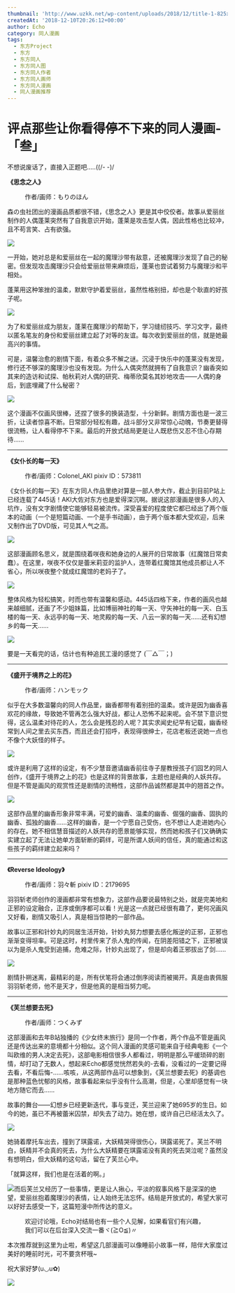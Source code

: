 ```yaml
---
thumbnail: 'http://www.uzkk.net/wp-content/uploads/2018/12/title-1-825x510.png'
createdAt: '2018-12-10T20:26:12+00:00'
author: Echo
category: 同人漫画
tags:
  - 东方Project
  - 东方
  - 东方同人
  - 东方同人图
  - 东方同人作者
  - 东方同人画师
  - 东方同人漫画
  - 同人漫画推荐
---
```


# 评点那些让你看得停不下来的同人漫画-「叁」

不想说废话了，直接入正题吧…..((/- -)/

**《思念之人》**

<figure>
  <img src="http://www.uzkk.net/wp-content/uploads/2018/12/4ad6b08fa0ec08fae5efbfe75fee3d6d57fbdadd-719x1024.jpg" alt=""/>
  <figcaption>作者/画师：もりのほん</figcaption>
</figure>

森の虫社团出的漫画品质都很不错，《思念之人》更是其中佼佼者。故事从爱丽丝制作的人偶蓬莱突然有了自我意识开始，蓬莱是攻击型人偶，因此性格也比较冲，且不苟言笑、占有欲强。

![](http://www.uzkk.net/wp-content/uploads/2018/12/40ca6034970a304e1ced0fbad7c8a786cb175cfc-714x1024.jpg)

一开始，她对总是和爱丽丝在一起的魔理沙带有敌意，还被魔理沙发现了自己的秘密。但发现攻击魔理沙只会给爱丽丝带来麻烦后，蓬莱也尝试着努力与魔理沙和平相处。

蓬莱用这种笨挫的温柔，默默守护着爱丽丝，虽然性格别扭，却也是个耿直的好孩子呢。

![](http://www.uzkk.net/wp-content/uploads/2018/12/8d9b041f95cad1c89dc25567793e6709c83d514e-714x1024.jpg)

为了和爱丽丝成为朋友，蓬莱在魔理沙的帮助下，学习缝纫技巧、学习文字，最终以匿名笔友的身份和爱丽丝建立起了对等的友谊。每次收到爱丽丝的信，就是她最高兴的事情。

可是，温馨治愈的剧情下面，有着众多不解之谜。沉浸于快乐中的蓬莱没有发现，修行还不够深的魔理沙也没有发现。为什么人偶突然就拥有了自我意识？幽香突如其来的造访和试探、帕秋莉对人偶的研究、梅蒂欣莫名其妙地攻击——人偶的身后，到底埋藏了什么秘密？

![](http://www.uzkk.net/wp-content/uploads/2018/12/f25ed01373f08202ad603d8d4bfbfbedaa641ba3.jpg)

这个漫画不仅画风很棒，还捏了很多的换装造型，十分新鲜。剧情方面也是一波三折，让读者惊喜不断。日常部分轻松有趣，战斗部分又非常惊心动魄，节奏更替得很流畅，让人看得停不下来。最后的开放式结局更是让人既悲伤又忍不住心存期待……

---

**《女仆长的每一天》**

<figure>
  <img src="http://www.uzkk.net/wp-content/uploads/2018/12/45098631_p0.jpg" alt=""/>
  <figcaption>作者/画师：Colonel_AKI
pixiv ID：573811</figcaption>
</figure>

《女仆长的每一天》在东方同人作品里绝对算是一部人参大作，截止到目前P站上已经连载了445话！AKI大佐对东方也是爱得深沉啊。据说这部漫画是很多人的入坑作，没有文字剧情使它能够轻易被流传。深受喜爱的程度使它都已经出了两个版本的动画（一个是短篇动画、一个是手书动画），由于两个版本都大受欢迎，后来又制作出了DVD版，可见其人气之高。

![](http://www.uzkk.net/wp-content/uploads/2018/12/51757493_p0_master1200.jpg)

这部漫画顾名思义，就是围绕着咲夜和她身边的人展开的日常故事（红魔馆日常卖蠢）。在这里，咲夜不仅仅是蕾米莉亚的监护人，连带着红魔馆其他成员都让人不省心，所以咲夜整个就成红魔馆的老妈子了。

![](http://www.uzkk.net/wp-content/uploads/2018/12/54263225_p0-722x1024.jpg)

整体风格为轻松搞笑，时而也带有温馨和感动。445话四格下来，作者的画风也越来越细腻，还画了不少姐妹篇，比如博丽神社的每一天、守矢神社的每一天、白玉楼的每一天、永远亭的每一天、地灵殿的每一天、八云一家的每一天……还有幻想乡的每一天……

![](http://www.uzkk.net/wp-content/uploads/2018/12/47811613_p0-1024x752.jpg)

要是一天看完的话，估计也有种追民工漫的感觉了 (￣△￣；)

---

**《盛开于境界之上的花》**

<figure>
  <img src="http://www.uzkk.net/wp-content/uploads/2018/12/ba1a513497417fd5a9018ebd-727x1024.jpg" alt=""/>
  <figcaption>作者/画师：ハンモック</figcaption>
</figure>

似乎在大多数温馨向的同人作品里，幽香都带有着别扭的温柔。或许是因为幽香喜欢花的缘故，导致她不管再怎么强大好战，都让人恐怖不起来呢。会不禁下意识觉得，这么温柔对待花的人，怎么会是残忍的人呢？其实求闻史纪早有记载，幽香经常到人间之里去买东西，而且还会打招呼，表现得很绅士，花店老板还说她一点也不像个大妖怪的样子。

![](http://www.uzkk.net/wp-content/uploads/2018/12/c7d9fcffd960aa6e4f4aea8e-710x1024.jpg)

或许是利用了这样的设定，有不少慧音邀请幽香前往寺子屋教授孩子们园艺的同人创作，《盛开于境界之上的花》也是这样的背景故事，主题也是经典的人妖共存。但是不管是画风的观赏性还是剧情的流畅性，这部作品诚然都是其中的翘首之作。

![](http://www.uzkk.net/wp-content/uploads/2018/12/c50e5fdb43e3e342632798ec-724x1024.jpg)

这部作品里的幽香形象非常丰满，可爱的幽香、温柔的幽香、倔强的幽香、固执的幽香、孤独的幽香……这样的幽香，是一个宁愿自己受伤，也不想让人走进她内心的存在。她不相信慧音描述的人妖共存的愿景能够实现，然而她和孩子们又确确实实建立起了无法让她单方面斩断的羁绊，可是所谓人妖间的信任，真的能通过和这些孩子的羁绊建立起来吗？

---

**《Reverse Ideology》**

<figure>
  <img src="http://www.uzkk.net/wp-content/uploads/2018/12/e3245d6034a85edf13be5f7045540923dd54754c-732x1024.jpg" alt=""/>
  <figcaption>作者/画师：羽々斬
pixiv ID：2179695</figcaption>
</figure>

羽羽斩老师创作的漫画都非常有想象力，这部作品要说最特别之处，就是完美地和正邪的设定融合，正序或倒序都可以看！光是这一点就已经很有趣了，更何况画风又好看，剧情又吸引人，真是相当惊艳的一部作品。

故事以正邪和针妙丸的同居生活开始，针妙丸努力想要去感化叛逆的正邪，正邪也渐渐变得坦率。可是这时，村里传来了杀人鬼的传闻，在阴差阳错之下，正邪被误以为是杀人鬼受到追捕，危难之际，针妙丸出现了，但是却向着正邪拔出了剑……

![](http://www.uzkk.net/wp-content/uploads/2018/12/883f6159252dd42a7c59a7f80f3b5bb5c9eab822.jpg)

剧情扑朔迷离，最精彩的是，所有伏笔将会通过倒序阅读而被揭开。真是由衷佩服羽羽斩老师，他不是天才，但是他真的是相当努力呢。

---

**《芙兰想要去死》**

<figure>
  <img src="http://www.uzkk.net/wp-content/uploads/2018/12/123857wqz4dpeg4m116i1r-733x1024.jpg" alt=""/>
  <figcaption>作者/画师：つくみず</figcaption>
</figure>

这部漫画和去年B站独播的《少女终末旅行》是同一个作者，两个作品不管是画风还是传达出来的意境都十分相似。这个同人漫画的灵感可能来自于经典电影《一个叫欧维的男人决定去死》，这部电影相信很多人都看过，明明是那么平缓琐碎的剧情，却打动了无数人，想起来Echo都感觉恍然若失的-去看，没看过的一定要记得去看，不看后悔-……咳咳，从这两部作品可以想象到，《芙兰想要去死》的基调也是那种蓝色忧郁的风格，故事看起来似乎没有什么高潮，但是，心里却感觉有一块地方随它而去……

故事的舞台——幻想乡已经更新迭代，事与变迁，芙兰迎来了她695岁的生日。如今的她，虽已不再被蕾米囚禁，却失去了动力。她在想，或许自己已经活太久了。

![](http://www.uzkk.net/wp-content/uploads/2018/12/123915oraoodduuudhohu2-731x1024.jpg)

她骑着摩托车出去，撞到了琪露诺，大妖精哭得很伤心，琪露诺死了。芙兰不明白，妖精并不会真的死去，为什么大妖精要在琪露诺没有真的死去哭泣呢？虽然没有想明白，但大妖精的这句话，留在了芙兰心中。

「就算这样，我们也是在活着的啊。」

![](http://www.uzkk.net/wp-content/uploads/2018/12/123927zoofojxbcc6mleqx-731x1024.jpg)而后芙兰又经历了一些事情，更是让人揪心，平淡的叙事风格下是深深的绝望，爱丽丝抱着魔理沙的表情，让人始终无法忘怀。结局是开放式的，希望大家可以好好去感受一下，这篇短漫中所传达的意义。

<figure>
  <img src="http://www.uzkk.net/wp-content/uploads/2018/12/123933ybib6y6121o1wfvy-731x1024.jpg" alt=""/>
  <figcaption>欢迎讨论哦，Echo对结局也有一些个人见解，如果看官们有兴趣，我们可以在后台深入交流一番ヾ(≧O≦)〃</figcaption>
</figure>

本次推荐就到这里为止啦，希望这几部漫画可以像睡前小故事一样，陪伴大家度过美好的睡前时光，可不要贪杯哦~

祝大家好梦(u◡u✿)

![](http://www.uzkk.net/wp-content/uploads/2018/12/58594735_p0-300x248.jpg)

